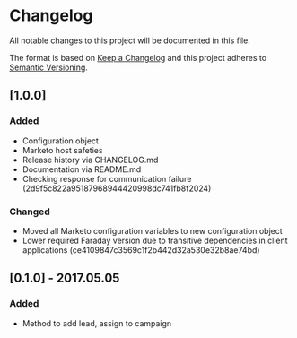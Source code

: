 # Changelog
All notable changes to this project will be documented in this file.

The format is based on [Keep a Changelog](http://keepachangelog.com/)
and this project adheres to [Semantic Versioning](http://semver.org/).

## [1.0.0]
### Added
- Configuration object
- Marketo host safeties
- Release history via CHANGELOG.md
- Documentation via README.md
- Checking response for communication failure (2d9f5c822a95187968944420998dc741fb8f2024)

### Changed
- Moved all Marketo configuration variables to new configuration object
- Lower required Faraday version due to transitive dependencies in client
  applications (ce4109847c3569c1f2b442d32a530e32b8ae74bd)

## [0.1.0] - 2017.05.05
### Added
- Method to add lead, assign to campaign
